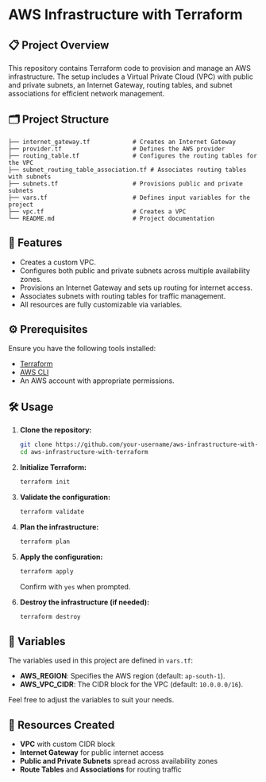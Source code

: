 # AWS Infrastructure with Terraform

## 📋 Project Overview
This repository contains Terraform code to provision and manage an AWS infrastructure. The setup includes a Virtual Private Cloud (VPC) with public and private subnets, an Internet Gateway, routing tables, and subnet associations for efficient network management.

## 🗂️ Project Structure
```
├── internet_gateway.tf            # Creates an Internet Gateway
├── provider.tf                    # Defines the AWS provider
├── routing_table.tf               # Configures the routing tables for the VPC
├── subnet_routing_table_association.tf # Associates routing tables with subnets
├── subnets.tf                     # Provisions public and private subnets
├── vars.tf                        # Defines input variables for the project
├── vpc.tf                         # Creates a VPC
└── README.md                      # Project documentation
```

## 🚀 Features
- Creates a custom VPC.
- Configures both public and private subnets across multiple availability zones.
- Provisions an Internet Gateway and sets up routing for internet access.
- Associates subnets with routing tables for traffic management.
- All resources are fully customizable via variables.

## ⚙️ Prerequisites
Ensure you have the following tools installed:
- [Terraform](https://www.terraform.io/downloads.html)
- [AWS CLI](https://aws.amazon.com/cli/)
- An AWS account with appropriate permissions.

## 🛠️ Usage

1. **Clone the repository:**
   ```bash
   git clone https://github.com/your-username/aws-infrastructure-with-terraform.git
   cd aws-infrastructure-with-terraform
   ```

2. **Initialize Terraform:**
   ```bash
   terraform init
   ```

3. **Validate the configuration:**
   ```bash
   terraform validate
   ```

4. **Plan the infrastructure:**
   ```bash
   terraform plan
   ```

5. **Apply the configuration:**
   ```bash
   terraform apply
   ```
   Confirm with `yes` when prompted.

6. **Destroy the infrastructure (if needed):**
   ```bash
   terraform destroy
   ```

## 📁 Variables
The variables used in this project are defined in `vars.tf`:
- **AWS_REGION**: Specifies the AWS region (default: `ap-south-1`).
- **AWS_VPC_CIDR**: The CIDR block for the VPC (default: `10.0.0.0/16`).

Feel free to adjust the variables to suit your needs.

## 📜 Resources Created
- **VPC** with custom CIDR block
- **Internet Gateway** for public internet access
- **Public and Private Subnets** spread across availability zones
- **Route Tables** and **Associations** for routing traffic
